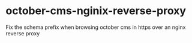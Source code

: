# october-cms-nginix-reverse-proxy
Fix the schema prefix when browsing october cms in https over an nginx reverse proxy
